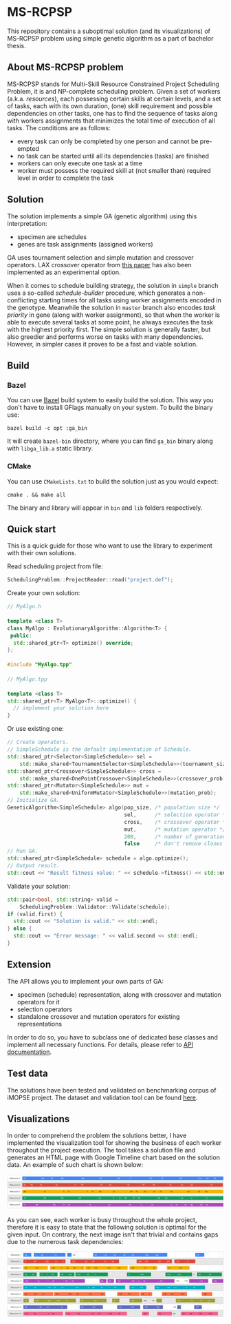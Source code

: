 # MS-RCPSP
This repository contains a suboptimal solution (and its visualizations) of MS-RCPSP problem using simple genetic algorithm as a part of bachelor thesis.

## About MS-RCPSP problem
MS-RCPSP stands for Multi-Skill Resource Constrained Project Scheduling Problem, it is and NP-complete scheduling problem. Given a set of workers (a.k.a. *resources*), each possessing certain skills at certain levels, and a set of tasks, each with its own duration, (one) skill requirement and possible dependencies on other tasks, one has to find the sequence of tasks along with workers assignments that minimizes the total time of execution of all tasks. The conditions are as follows:
 * every task can only be completed by one person and cannot be pre-empted
 * no task can be started until all its dependencies (tasks) are finished
 * workers can only execute one task at a time
 * worker must possess the required skill at (not smaller than) required level in order to complete the task

## Solution
The solution implements a simple GA (genetic algorithm) using this interpretation:
 * specimen are schedules
 * genes are task assignments (assigned workers)

GA uses tournament selection and simple mutation and crossover operators. LAX crossover operator from [this paper](http://imopse.ii.pwr.edu.pl/files/Pages_57_62_Mendel2013_PRESS.pdf) has also been implemented as an experimental option.

When it comes to schedule building strategy, the solution in `simple` branch uses a so-called *schedule-builder* procedure, which generates a non-conflicting starting times for all tasks using worker assignments encoded in the genotype. Meanwhile the solution in `master` branch also encodes *task priority* in gene (along with worker assignment), so that when the worker is able to execute several tasks at some point, he always executes the task with the highest priority first. The simple solution is generally faster, but also greedier and performs worse on tasks with many dependencies. However, in simpler cases it proves to be a fast and viable solution.

## Build
### Bazel
You can use [Bazel](https://github.com/bazelbuild/bazel) build system to easily build the solution. This way you don't have to install GFlags manually on your system. To build the binary use:
```
bazel build -c opt :ga_bin
```
It will create `bazel-bin` directory, where you can find `ga_bin` binary along with `libga_lib.a` static library.

### CMake
You can use `CMakeLists.txt` to build the solution just as you would expect:
```
cmake . && make all
```
The binary and library will appear in `bin` and `lib` folders respectively.

## Quick start
This is a quick guide for those who want to use the library to experiment with their own solutions.

Read scheduling project from file:
```c++
SchedulingProblem::ProjectReader::read("project.def");
```
Create your own solution:
```c++
// MyAlgo.h

template <class T>
class MyAlgo : EvolutionaryAlgorithm::Algorithm<T> {
 public:
  std::shared_ptr<T> optimize() override;
};

#include "MyAlgo.tpp"

// MyAlgo.tpp

template <class T>
std::shared_ptr<T> MyAlgo<T>::optimize() {
  // implement your solution here
}
```
Or use existing one:
```c++
// Create operators.
// SimpleSchedule is the default implementation of Schedule.
std::shared_ptr<Selector<SimpleSchedule>> sel =
    std::make_shared<TournamentSelector<SimpleSchedule>>(tournament_size);
std::shared_ptr<Crossover<SimpleSchedule>> cross =
    std::make_shared<OnePointCrossover<SimpleSchedule>>(crossover_prob);
std::shared_ptr<Mutator<SimpleSchedule>> mut =
    std::make_shared<UniformMutator<SimpleSchedule>>(mutation_prob);
// Initialize GA.
GeneticAlgorithm<SimpleSchedule> algo(pop_size, /* population size */
                                      sel,      /* selection operator */
                                      cross,    /* crossover operator */
                                      mut,      /* mutation operator */
                                      200,      /* number of generations */
                                      false     /* don't remove clones */);
// Run GA.
std::shared_ptr<SimpleSchedule> schedule = algo.optimize();
// Output result.
std::cout << "Result fitness value: " << schedule->fitness() << std::endl;
```
Validate your solution:
```c++
std::pair<bool, std::string> valid =
    SchedulingProblem::Validator::Validate(schedule);
if (valid.first) {
  std::cout << "Solution is valid." << std::endl;
} else {
  std::cout << "Error message: " << valid.second << std::endl;
}
```

## Extension
The API allows you to implement your own parts of GA:
 * specimen (schedule) representation, along with crossover and mutation operators for it
 * selection operators
 * standalone crossover and mutation operators for existing representations

In order to do so, you have to subclass one of dedicated base classes and implement all necessary functions. For details, please refer to [API documentation](https://zip753.github.io/ms-rcpsp/).

## Test data
The solutions have been tested and validated on benchmarking corpus of iMOPSE project. The dataset and validation tool can be found [here](http://imopse.ii.pwr.edu.pl/download.html).

## Visualizations
In order to comprehend the problem the solutions better, I have implemented the visualization tool for showing the business of each worker throughout the project execution. The tool takes a solution file and generates an HTML page with Google Timeline chart based on the solution data. An example of such chart is shown below:

![](img/d3_res.png)

As you can see, each worker is busy throughout the whole project, therefore it is easy to state that the following solution is optimal for the given input. On contrary, the next image isn't that trivial and contains gaps due to the numerous task dependencies:

![](img/d6_res.png)

